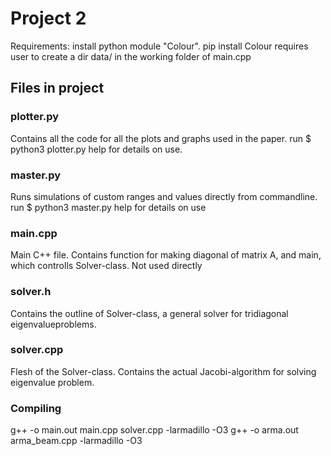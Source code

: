 # Project 2
Requirements:
install python module "Colour". pip install Colour
requires user to create a dir data/ in the working folder of main.cpp
## Files in project


### plotter.py
Contains all the code for all the plots and graphs used in the paper.
run
    $ python3 plotter.py help
for details on use. 

### master.py
Runs simulations of custom ranges and values directly from commandline.
run 
    $ python3 master.py help
for details on use
### main.cpp
Main C++ file. Contains function for making diagonal of matrix A, and main, which controlls Solver-class. Not used directly
### solver.h
Contains the outline of Solver-class, a general solver for tridiagonal eigenvalueproblems.
### solver.cpp
Flesh of the Solver-class. Contains the actual Jacobi-algorithm for solving eigenvalue problem.


### Compiling
g++ -o main.out main.cpp solver.cpp -larmadillo -O3
g++ -o arma.out arma_beam.cpp -larmadillo -O3